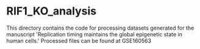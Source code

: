 # RIF1_KO_analysis
This directory contains the code for processing datasets generated for the manuscript 'Replication timing maintains the global epigenetic state in human cells.' Processed files can be found at GSE160563


